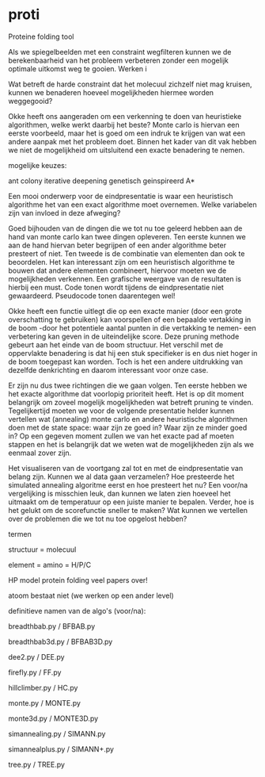# proti
Proteine folding tool

Als we spiegelbeelden met een constraint wegfilteren kunnen we de berekenbaarheid van het probleem verbeteren zonder een mogelijk optimale uitkomst weg te gooien. Werken i  

Wat betreft de harde constraint dat het molecuul zichzelf niet mag kruisen, kunnen we benaderen hoeveel mogelijkheden hiermee worden weggegooid? 

Okke heeft ons aangeraden om een verkenning te doen van heuristieke algorithmen, welke werkt daarbij het beste? Monte carlo is hiervan een eerste voorbeeld, maar het is goed om een indruk te krijgen van wat een andere aanpak met het probleem doet. Binnen het kader van dit vak hebben we niet de mogelijkheid om uitsluitend een exacte benadering te nemen.

mogelijke keuzes: 

ant colony 
iterative deepening
genetisch geinspireerd 
A*

Een mooi onderwerp voor de eindpresentatie is waar een heuristisch algorithme het van een exact algorithme moet overnemen. Welke variabelen zijn van invloed in deze afweging? 

Goed bijhouden van de dingen die we tot nu toe geleerd hebben aan de hand van monte carlo kan twee dingen opleveren. Ten eerste kunnen we aan de hand hiervan beter begrijpen of een ander algorithme beter presteert of niet. Ten tweede is de combinatie van elementen dan ook te beoordelen. Het kan interessant zijn om een heuristisch algorithme te bouwen dat andere elementen combineert, hiervoor moeten we de mogelijkheden verkennen. Een grafische weergave van de resultaten is hierbij een must. Code tonen wordt tijdens de eindpresentatie niet gewaardeerd. Pseudocode tonen daarentegen wel!

Okke heeft een functie uitlegt die op een exacte manier (door een grote overschatting te gebruiken) kan voorspellen of een bepaalde vertakking in de boom -door het potentiele aantal punten in die vertakking te nemen- een verbetering kan geven in de uiteindelijke score. Deze pruning methode gebeurt aan het einde van de boom structuur. Het verschil met de oppervlakte benadering is dat hij een stuk specifieker is en dus niet hoger in de boom toegepast kan worden. Toch is het een andere uitdrukking van dezelfde denkrichting en daarom interessant voor onze case. 

Er zijn nu dus twee richtingen die we gaan volgen. Ten eerste hebben we het exacte algorithme dat voorlopig prioriteit heeft. Het is op dit moment belangrijk om zoveel mogelijk mogelijkheden wat betreft pruning te vinden. Tegelijkertijd moeten we voor de volgende presentatie helder kunnen vertellen wat (annealing) monte carlo en andere heuristische algorithmen doen met de state space: waar zijn ze goed in? Waar zijn ze minder goed in? Op een gegeven moment zullen we van het exacte pad af moeten stappen en het is belangrijk dat we weten wat de mogelijkheden zijn als we eenmaal zover zijn. 

Het visualiseren van de voortgang zal tot en met de eindpresentatie van belang zijn. Kunnen we al data gaan verzamelen? Hoe presteerde het simulated annealing algoritme eerst en hoe presteert het nu? Een voor/na vergelijking is misschien leuk, dan kunnen we laten zien hoeveel het uitmaakt om de temperatuur op een juiste manier te bepalen. Verder, hoe is het gelukt om de scorefunctie sneller te maken? Wat kunnen we vertellen over de problemen die we tot nu toe opgelost hebben? 


termen

structuur = molecuul 

element = amino = H/P/C

HP model protein folding veel papers over!

atoom bestaat niet (we werken op een ander level)

definitieve namen van de algo's (voor/na):

breadthbab.py / BFBAB.py

breadthbab3d.py / BFBAB3D.py

dee2.py / DEE.py

firefly.py / FF.py

hillclimber.py / HC.py

monte.py / MONTE.py

monte3d.py / MONTE3D.py

simannealing.py / SIMANN.py

simannealplus.py / SIMANN+.py

tree.py / TREE.py







